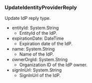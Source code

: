 ### UpdateIdentityProviderReply
Update IdP reply type.

- entityId: System.String
  - EntityId of the IdP.
- expirationDate: DateTime
  - Expiration date of the IdP.
- name: System.String
  - Name of the IdP.
- ownerOrgId: System.String
  - Organization ID of the IdP owner.
- signInUrl: System.String
  - SignInUrl of the IdP.
